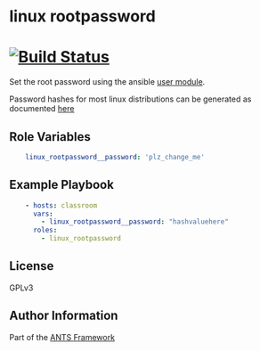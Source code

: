 linux rootpassword
=========

# [![Build Status](https://travis-ci.org/ANTS-Framework/linux_rootpassword.svg?branch=master)](https://travis-ci.org/ANTS-Framework/linux_rootpassword)

Set the root password using the ansible [user module](http://docs.ansible.com/ansible/latest/user_module.html).

Password hashes for most linux distributions can be generated as documented
[here](http://docs.ansible.com/ansible/latest/faq.html#how-do-i-generate-crypted-passwords-for-the-user-module)

Role Variables
--------------

```yml
    linux_rootpassword__password: 'plz_change_me'
```

Example Playbook
----------------

```yml
    - hosts: classroom
      vars:
        - linux_rootpassword__password: "hashvaluehere"
      roles:
        - linux_rootpassword
```

License
-------

GPLv3

Author Information
------------------
Part of the [ANTS Framework](https://ants-framework.github.io/)
